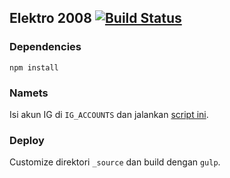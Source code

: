 ## Elektro 2008 [![Build Status](https://travis-ci.org/23Pstars/elektro08-web.svg?branch=master)](https://travis-ci.org/23Pstars/elektro08-web)

### Dependencies
`npm install`  

### Namets
Isi akun IG di `IG_ACCOUNTS` dan jalankan [script ini](https://github.com/23Pstars/py-utils/blob/master/e08_fetcher.py).

### Deploy
Customize direktori `_source` dan build dengan `gulp`.